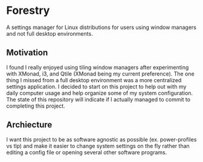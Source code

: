 # Forestry

A settings manager for Linux distributions for users using window managers and not full desktop environments. 

## Motivation

I found I really enjoyed using tiling window managers after experimenting with XMonad, i3, and Qtile (XMonad being my current preference). The one thing I missed from a full desktop environment was a more centralized settings application. I decided to start on this project to help out with my daily computer usage and help organize some of my system configuration. The state of this repository will indicate if I actually managed to commit to completing this project.


## Archiecture

I want this project to be as software agnostic as possible (ex. power-profiles vs tlp) and make it easier to change system settings on the fly rather than editing a config file or opening several other software programs.



